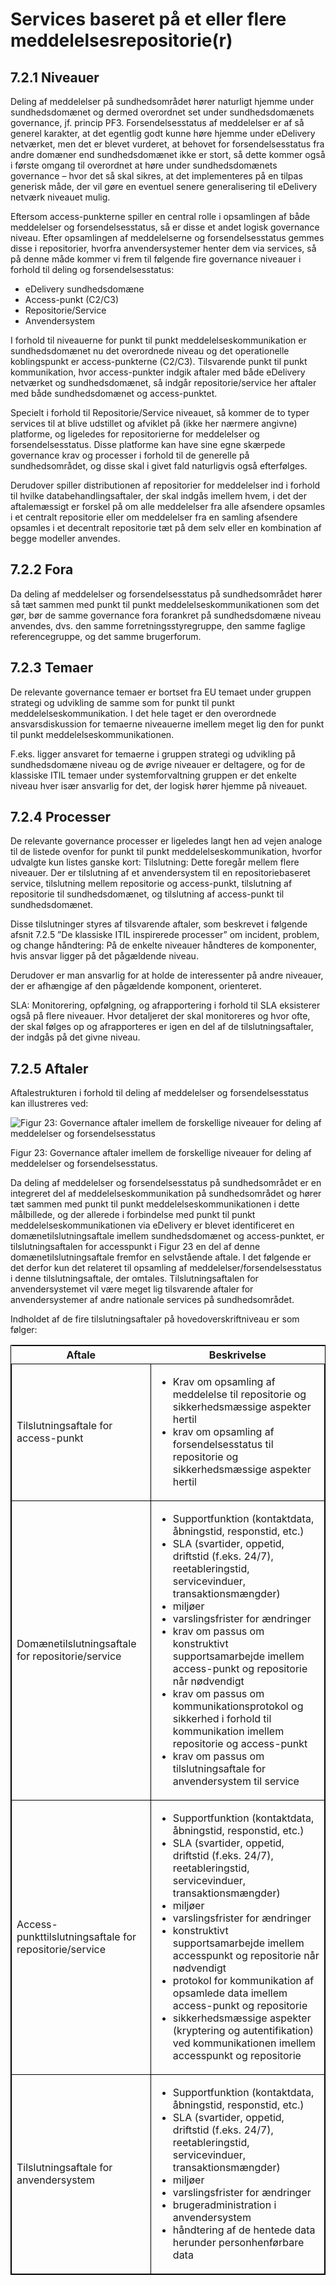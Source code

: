 # Services baseret på et eller flere meddelelsesrepositorie(r)

## 7.2.1 Niveauer

Deling af meddelelser på sundhedsområdet hører naturligt hjemme under sundhedsdomænet og dermed overordnet set under sundhedsdomænets governance, jf. princip PF3. Forsendelsesstatus
af meddelelser er af så generel karakter, at det egentlig godt kunne høre hjemme under eDelivery netværket, men det er blevet vurderet, at behovet for forsendelsesstatus fra andre
domæner end sundhedsdomænet ikke er stort, så dette kommer også i første omgang til overordnet at høre under sundhedsdomænets governance – hvor det så skal sikres, at det implementeres på en tilpas generisk måde, der vil gøre en eventuel senere generalisering til eDelivery netværk niveauet mulig.

Eftersom access-punkterne spiller en central rolle i opsamlingen af både meddelelser og forsendelsesstatus, så er disse et andet logisk governance niveau. Efter opsamlingen af meddelelserne og forsendelsesstatus gemmes disse i repositorier, hvorfra anvendersystemer henter dem via services, så på denne måde kommer vi frem til følgende fire governance niveauer i forhold til deling og forsendelsesstatus:

- eDelivery sundhedsdomæne
- Access-punkt (C2/C3)
- Repositorie/Service
- Anvendersystem

I forhold til niveauerne for punkt til punkt meddelelseskommunikation er sundhedsdomænet nu det overordnede niveau og det operationelle koblingspunkt er access-punkterne (C2/C3).
Tilsvarende punkt til punkt kommunikation, hvor access-punkter indgik aftaler med både eDelivery netværket og sundhedsdomænet, så indgår repositorie/service her aftaler med både
sundhedsdomænet og access-punktet. 

Specielt i forhold til Repositorie/Service niveauet, så kommer de to typer services til at blive udstillet og afviklet på (ikke her nærmere angivne) platforme, og ligeledes for repositorierne for meddelelser og forsendelsesstatus. Disse platforme kan have sine egne skærpede governance krav og processer i forhold til de generelle på sundhedsområdet, og disse skal i givet fald naturligvis også efterfølges.

Derudover spiller distributionen af repositorier for meddelelser ind i forhold til hvilke databehandlingsaftaler, der skal indgås imellem hvem, i det der aftalemæssigt er forskel på om alle meddelelser fra alle afsendere opsamles i et centralt repositorie eller om meddelelser fra en samling afsendere opsamles i et decentralt repositorie tæt på dem selv eller en kombination af begge modeller anvendes.

## 7.2.2 Fora

Da deling af meddelelser og forsendelsesstatus på sundhedsområdet hører så tæt sammen med punkt til punkt meddelelseskommunikationen som det gør, bør de samme governance fora forankret på sundhedsdomæne niveau anvendes, dvs. den samme forretningsstyregruppe, den samme faglige referencegruppe, og det samme brugerforum.

## 7.2.3 Temaer

De relevante governance temaer er bortset fra EU temaet under gruppen strategi og udvikling de samme som for punkt til punkt meddelelseskommunikation. I det hele taget er den overordnede ansvarsdiskussion for temaerne niveauerne imellem meget lig den for punkt til punkt meddelelseskommunikationen. 

F.eks. ligger ansvaret for temaerne i gruppen strategi og udvikling på sundhedsdomæne niveau og de øvrige niveauer er deltagere, og for de klassiske ITIL temaer
under systemforvaltning gruppen er det enkelte niveau hver især ansvarlig for det, der logisk hører hjemme på niveauet.

## 7.2.4 Processer

De relevante governance processer er ligeledes langt hen ad vejen analoge til de listede ovenfor for punkt til punkt meddelelseskommunikation, hvorfor udvalgte kun listes ganske kort:
Tilslutning: Dette foregår mellem flere niveauer. Der er tilslutning af et anvendersystem til en repositoriebaseret service, tilslutning mellem repositorie og access-punkt, tilslutning af repositorie til sundhedsdomænet, og tilslutning af access-punkt til sundhedsdomænet.

Disse tilslutninger styres af tilsvarende aftaler, som beskrevet i følgende afsnit 7.2.5 ”De klassiske ITIL inspirerede processer” om incident, problem, og change håndtering: På
de enkelte niveauer håndteres de komponenter, hvis ansvar ligger på det pågældende niveau. 

Derudover er man ansvarlig for at holde de interessenter på andre niveauer, der er afhængige af den pågældende komponent, orienteret.

SLA: Monitorering, opfølgning, og afrapportering i forhold til SLA eksisterer også på flere niveauer. Hvor detaljeret der skal monitoreres og hvor ofte, der skal følges op og afrapporteres er igen en del af de tilslutningsaftaler, der indgås på det givne niveau.

## 7.2.5 Aftaler

Aftalestrukturen i forhold til deling af meddelelser og forsendelsesstatus kan illustreres ved:

![Figur 23: Governance aftaler imellem de forskellige niveauer for deling af meddelelser og forsendelsesstatus](/ehmi/assets/images/MB_Figur-23-Governance-aftaler-imellem-de-forskellige-niveauer-for-deling-af-meddelelser-og-forsendelsesstatus.png)

Figur 23: Governance aftaler imellem de forskellige niveauer for deling af meddelelser og forsendelsesstatus.

Da deling af meddelelser og forsendelsesstatus på sundhedsområdet er en integreret del af meddelelseskommunikation på sundhedsområdet og hører tæt sammen med punkt til punkt
meddelelseskommunikationen i dette målbillede, og der allerede i forbindelse med punkt til punkt meddelelseskommunikationen via eDelivery er blevet identificeret en domænetilslutningsaftale imellem sundhedsdomænet og access-punktet, er tilslutningsaftalen for accesspunkt i Figur 23 en del af denne domænetilslutningsaftale fremfor en selvstående aftale. I det følgende er det derfor kun det relateret til opsamling af meddelelser/forsendelsesstatus i denne tilslutningsaftale, der omtales. Tilslutningsaftalen for anvendersystemet vil være meget lig tilsvarende aftaler for anvendersystemer af andre nationale services på sundhedsområdet.

Indholdet af de fire tilslutningsaftaler på hovedoverskriftniveau er som følger:


<table style="border:1px solid black">
<thead>
<tr class="header">
<th>Aftale</th>
<th>Beskrivelse</th>
</tr>
</thead>
<tbody>
<tr class="odd" style="border:1px solid black">
<td style="border:1px solid black">
Tilslutningsaftale for access-punkt
</td>
<td style="border:1px solid black">
<ul>
<li>
Krav om opsamling af meddelelse til repositorie og sikkerhedsmæssige aspekter hertil
</li>
<li>
krav om opsamling af forsendelsesstatus til repositorie og sikkerhedsmæssige aspekter hertil
</li>
</ul>
</td>
</tr>
<tr class="even" style="border:1px solid black">
    <td style="border:1px solid black">
    Domænetilslutningsaftale for repositorie/service
    </td>
    <td style="border:1px solid black">
        <ul>
        <li>
        Supportfunktion (kontaktdata, åbningstid, responstid,
        etc.)
        </li>
        <li>
        SLA (svartider, oppetid, driftstid (f.eks. 24/7), reetableringstid, servicevinduer, transaktionsmængder)
        </li>
        <li>
        miljøer
        </li>
        <li>
        varslingsfrister for ændringer
        </li>
        <li>
        krav om passus om konstruktivt supportsamarbejde imellem access-punkt og repositorie når nødvendigt
        </li>
        <li>
        krav om passus om kommunikationsprotokol og sikkerhed i forhold til kommunikation imellem repositorie
        og access-punkt 
        </li>
        <li>
        krav om passus om tilslutningsaftale for anvendersystem til service
        </li>
        </ul>
    </td>
</tr>
<tr class="odd" style="border:1px solid black">
    <td style="border:1px solid black">
    Access-punkttilslutningsaftale for repositorie/service
    </td>
    <td style="border:1px solid black">
        <ul>
        <li>
        Supportfunktion (kontaktdata, åbningstid, responstid, etc.)
        </li>
        <li>
        SLA (svartider, oppetid, driftstid (f.eks. 24/7), reetableringstid, servicevinduer, transaktionsmængder)
        </li>
        <li>
        miljøer
        </li>
        <li>
        varslingsfrister for ændringer
        </li>
        <li>
        konstruktivt supportsamarbejde imellem accesspunkt og repositorie når nødvendigt
        </li>
        <li>
        protokol for kommunikation af opsamlede data imellem access-punkt og repositorie
        </li>
        <li>
        sikkerhedsmæssige aspekter (kryptering og autentifikation) ved kommunikationen imellem accesspunkt og repositorie
        </li>
        </ul>
    </td>
</tr>
<tr class="even" style="border:1px solid black">
    <td style="border:1px solid black">
    Tilslutningsaftale for anvendersystem
    </td>
    <td style="border:1px solid black">
        <ul>
        <li>
        Supportfunktion (kontaktdata, åbningstid, responstid, etc.)
        </li>
        <li>
        SLA (svartider, oppetid, driftstid (f.eks. 24/7), reetableringstid, servicevinduer, transaktionsmængder)
        </li>
        <li>
        miljøer
        </li>
        <li>
        varslingsfrister for ændringer
        </li>
        <li>
        brugeradministration i anvendersystem
        </li>
        <li>
        håndtering af de hentede data herunder personhenførbare data
        </li>
        </ul>
    </td>
</tr>
</tbody>
</table>
